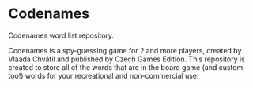 # Codenames
Codenames word list repository.

Codenames is a spy-guessing game for 2 and more players, created by Vlaada Chvátil and published by Czech Games Edition. This repository is created to store all of the words that are in the board game (and custom too!) words for your recreational and non-commercial use.
